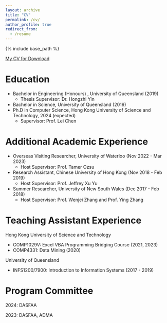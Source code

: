 ```yaml
---
layout: archive
title: "CV"
permalink: /cv/
author_profile: true
redirect_from:
  - /resume
---
```


{% include base_path %}

[My CV for Download](http://alexandertzhou.github.io/files/alexanderzhoucv.pdf)

Education
======
* Bachelor in Engineering (Honours) , University of Queensland (2019)
    * Thesis Supervisor: Dr. Hongzhi Yin
* Bachelor in Science, University of Queensland (2019)
* Ph.D in Computer Science, Hong Kong University of Science and Technology, 2024 (expected)
    * Supervisor: Prof. Lei Chen

Additional Academic Experience
======
* Overseas Visiting Researcher, University of Waterloo (Nov 2022 - Mar 2023)
    * Host Supervisor: Prof. Tamer Ozsu
* Research Assistant, Chinese University of Hong Kong (Nov 2018 - Feb 2019)
    * Host Supervisor: Prof. Jeffrey Xu Yu
* Summer Researcher, University of New South Wales (Dec 2017 - Feb 2018)
	* Host Supervisor: Prof. Wenjei Zhang and Prof. Ying Zhang
	
Teaching Assistant Experience
=====
Hong Kong University of Science and Technology
* COMP1029V: Excel VBA Programming Bridging Course (2021, 2023)
* COMP4331: Data Mining (2020)

University of Queensland
* INFS1200/7900: Introduction to Information Systems (2017 - 2019)

Program Committee
=====
2024: DASFAA

2023: DASFAA, ADMA